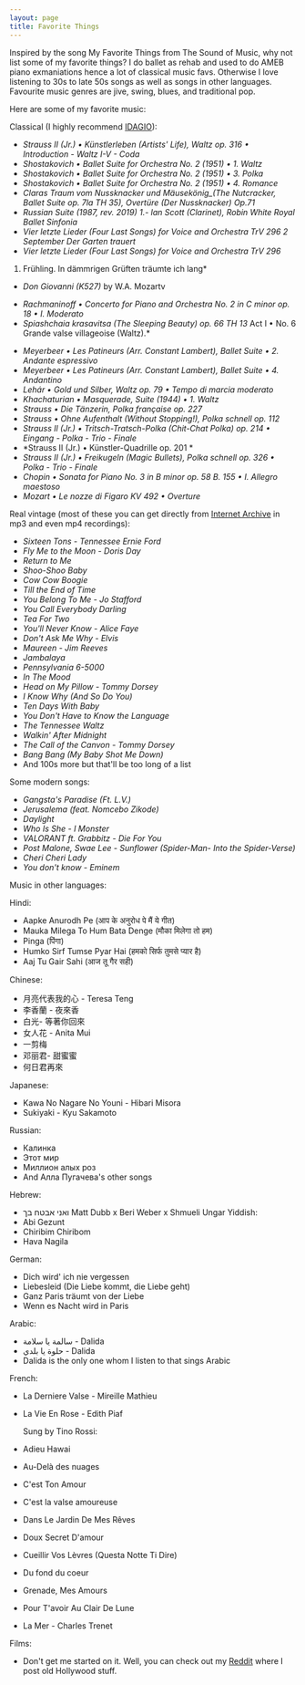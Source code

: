 ```yaml
---
layout: page
title: Favorite Things
---
```


Inspired by the song My Favorite Things from The Sound of Music, why not list some of my favorite things? I do ballet as rehab and used to do AMEB piano exmaniations hence a lot of classical music favs.
Otherwise I love listening to 30s to late 50s songs as well as songs in other languages. Favourite music genres are jive, swing, blues, and traditional pop.

Here are some of my favorite music:

Classical (I highly recommend [IDAGIO](https://www.idagio.com/)):
* *Strauss II (Jr.) • Künstlerleben (Artists' Life), Waltz op. 316 • Introduction - Waltz I-V - Coda*
* *Shostakovich • Ballet Suite for Orchestra No. 2 (1951) • 1. Waltz*
* *Shostakovich • Ballet Suite for Orchestra No. 2 (1951) • 3. Polka*
* *Shostakovich • Ballet Suite for Orchestra No. 2 (1951) • 4. Romance*
* *Claras Traum vom Nussknacker und Mäusekönig_(The Nutcracker, Ballet Suite op. 7la TH 35), Overtüre (Der Nussknacker) Op.71*
* *Russian Suite (1987, rev. 2019) 1.- lan Scott (Clarinet), Robin White Royal Ballet Sinfonia*
* *Vier letzte Lieder (Four Last Songs) for Voice and Orchestra TrV 296 2 September Der Garten trauert*
* *Vier letzte Lieder (Four Last Songs) for Voice and Orchestra TrV 296*
1. Frühling. In dämmrigen Grüften träumte ich lang*
* *Don Giovanni (K527)* by W.A. Mozartv
- *Rachmaninoff • Concerto for Piano and Orchestra No. 2 in C minor op. 18 • I. Moderato*
- *Spiashchaia krasavitsa (The Sleeping Beauty) op. 66 TH 13*
Act I • No. 6 Grande valse villageoise (Waltz).*
* *Meyerbeer • Les Patineurs (Arr. Constant Lambert), Ballet Suite • 2. Andante espressivo*
* *Meyerbeer • Les Patineurs (Arr. Constant Lambert), Ballet Suite • 4. Andantino*
* *Lehár • Gold und Silber, Waltz op. 79 • Tempo di marcia moderato*
* *Khachaturian • Masquerade, Suite (1944) • 1. Waltz*
* *Strauss • Die Tänzerin, Polka française op. 227*
* *Strauss • Ohne Aufenthalt (Without Stopping!), Polka schnell op. 112*
* *Strauss Il (Jr.) • Tritsch-Tratsch-Polka (Chit-Chat Polka) op. 214 • Eingang - Polka - Trio - Finale*
* *Strauss II (Jr.) • Künstler-Quadrille op. 201 *
* *Strauss II (Jr.) • Freikugeln (Magic Bullets), Polka schnell op. 326 • Polka - Trio - Finale*
* *Chopin • Sonata for Piano No. 3 in B minor op. 58 B. 155 • I. Allegro maestoso*
* *Mozart • Le nozze di Figaro KV 492 • Overture*


Real vintage (most of these you can get directly from [Internet Archive](https://archive.org/) in mp3 and even mp4 recordings):

* *Sixteen Tons - Tennessee Ernie Ford*
* *Fly Me to the Moon - Doris Day*
* *Return to Me*
* *Shoo-Shoo Baby*
* *Cow Cow Boogie*
* *Till the End of Time*
* *You Belong To Me - Jo Stafford*
* *You Call Everybody Darling*
* *Tea For Two*
* *You'll Never Know - Alice Faye*
* *Don't Ask Me Why - Elvis*
* *Maureen - Jim Reeves*
* *Jambalaya*
* *Pennsylvania 6-5000*
* *In The Mood*
* *Head on My Pillow - Tommy Dorsey*
* *I Know Why (And So Do You)*
* *Ten Days With Baby*
* *You Don't Have to Know the Language*
* *The Tennessee Waltz*
* *Walkin' After Midnight*
* *The Call of the Canvon - Tommy Dorsey*
* *Bang Bang (My Baby Shot Me Down)*
* And 100s more but that'll be too long of a list


Some modern songs:
* *Gangsta's Paradise (Ft. L.V.)*
* *Jerusalema (feat. Nomcebo Zikode)*
* *Daylight*
* *Who Is She - I Monster*
* *VALORANT ft. Grabbitz - Die For You*
* *Post Malone, Swae Lee - Sunflower (Spider-Man- Into the Spider-Verse)*
* *Cheri Cheri Lady*
* *You don't know - Eminem*
  
Music in other languages:

Hindi:
* Aapke Anurodh Pe (आप के अनुरोध पे मैं ये गीत)
* Mauka Milega To Hum Bata Denge (मौका मिलेगा तो हम)
* Pinga (पिंगा)
* Humko Sirf Tumse Pyar Hai (हमको सिर्फ तुमसे प्यार है)
* Aaj Tu Gair Sahi (आज तू गैर सही)

Chinese:
* 月亮代表我的心 - Teresa Teng
* 李香蘭 - 夜來香
* 白光- 等著你回來
* 女人花 - Anita Mui
* 一剪梅
* 邓丽君- 甜蜜蜜
* 何日君再來
  
Japanese:
* Kawa No Nagare No Youni - Hibari Misora
* Sukiyaki - Kyu Sakamoto 

Russian:
* Калинка
* Этот мир
* Миллион алых роз
* And Алла Пугачева's other songs

Hebrew:

* ואני אבטח בך Matt Dubb x Beri Weber x Shmueli Ungar 
Yiddish:
* Abi Gezunt
* Chiribim Chiribom
* Hava Nagila

German:
* Dich wird' ich nie vergessen
* Liebesleid (Die Liebe kommt, die Liebe geht)
* Ganz Paris träumt von der Liebe
* Wenn es Nacht wird in Paris

Arabic:
* سالمة يا سلامة - Dalida
* حلوة يا بلدي - Dalida
* Dalida is the only one whom I listen to that sings Arabic
  
French:
* La Derniere Valse - Mireille Mathieu
* La Vie En Rose - Edith Piaf


  Sung by Tino Rossi:
* Adieu Hawai
* Au-Delà des nuages 
* C'est Ton Amour
* C'est la valse amoureuse
* Dans Le Jardin De Mes Rêves
* Doux Secret D'amour
* Cueillir Vos Lèvres (Questa Notte Ti Dire)
* Du fond du coeur
* Grenade, Mes Amours
* Pour T'avoir Au Clair De Lune

* La Mer - Charles Trenet

Films:

* Don't get me started on it. Well, you can check out my [Reddit](https://www.reddit.com/user/Vintage_Mind) where I post old Hollywood stuff.
